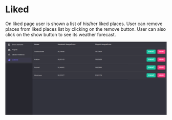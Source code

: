 # Liked

On liked page user is shown a list of his/her liked places. User can remove places from liked places list by clicking on the remove button. User can also click on the show button to see its weather forecast.

![Liked](images/liked.png)
